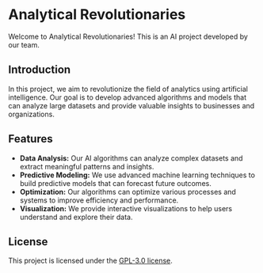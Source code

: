 # Analytical Revolutionaries

Welcome to Analytical Revolutionaries! This is an AI project developed by our team.

## Introduction

In this project, we aim to revolutionize the field of analytics using artificial intelligence. Our goal is to develop advanced algorithms and models that can analyze large datasets and provide valuable insights to businesses and organizations.

## Features

- **Data Analysis:** Our AI algorithms can analyze complex datasets and extract meaningful patterns and insights.
- **Predictive Modeling:** We use advanced machine learning techniques to build predictive models that can forecast future outcomes.
- **Optimization:** Our algorithms can optimize various processes and systems to improve efficiency and performance.
- **Visualization:** We provide interactive visualizations to help users understand and explore their data.

## License

This project is licensed under the [GPL-3.0 license](https://github.com/alphaalexey/MyGodotProject1-copy-Final-variant/blob/main/COPYING).
